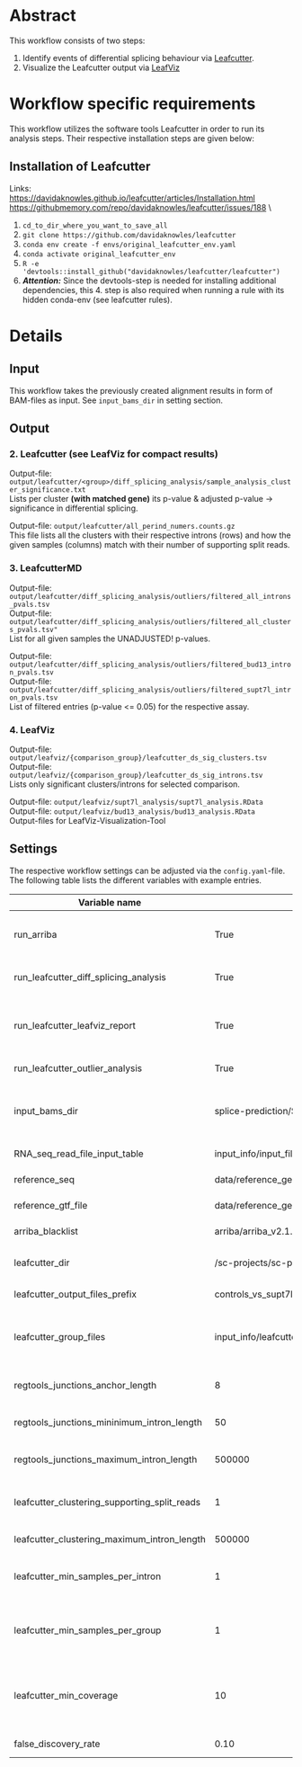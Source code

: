 # Abstract
This workflow consists of two steps:
1. Identify events of differential splicing behaviour via [Leafcutter](https://davidaknowles.github.io/leafcutter/).
2. Visualize the Leafcutter output via [LeafViz](https://davidaknowles.github.io/leafcutter/articles/Visualization.html)

# Workflow specific requirements
This workflow utilizes the software tools Leafcutter in order to run its analysis steps.
Their respective installation steps are given below:


## Installation of Leafcutter
Links:\
https://davidaknowles.github.io/leafcutter/articles/Installation.html \
https://githubmemory.com/repo/davidaknowles/leafcutter/issues/188 \
1. `cd_to_dir_where_you_want_to_save_all`
2. `git clone https://github.com/davidaknowles/leafcutter`
3. `conda env create -f envs/original_leafcutter_env.yaml`
4. `conda activate original_leafcutter_env`
5. `R -e 'devtools::install_github("davidaknowles/leafcutter/leafcutter")`
6. __*Attention:*__ Since the devtools-step is needed for installing additional dependencies, this 4. step is also required when running a rule with its hidden conda-env (see leafcutter rules).


# Details

## Input
This workflow takes the previously created alignment results in form of BAM-files as input.
See `input_bams_dir` in setting section.

## Output

### 2. Leafcutter (see LeafViz for compact results)
Output-file: `output/leafcutter/<group>/diff_splicing_analysis/sample_analysis_cluster_significance.txt`\
Lists per cluster **(with matched gene)** its p-value & adjusted p-value -> significance in differential splicing.

Output-file: `output/leafcutter/all_perind_numers.counts.gz`\
This file lists all the clusters with their respective introns (rows) and how the given samples (columns) match with their number of supporting split reads.


### 3. LeafcutterMD
Output-file: `output/leafcutter/diff_splicing_analysis/outliers/filtered_all_introns_pvals.tsv`\
Output-file: `output/leafcutter/diff_splicing_analysis/outliers/filtered_all_clusters_pvals.tsv"`\
List for all given samples the UNADJUSTED! p-values. 

Output-file: `output/leafcutter/diff_splicing_analysis/outliers/filtered_bud13_intron_pvals.tsv`\
Output-file: `output/leafcutter/diff_splicing_analysis/outliers/filtered_supt7l_intron_pvals.tsv`\
List of filtered entries (p-value <= 0.05) for the respective assay.


### 4. LeafViz 
Output-file: `output/leafviz/{comparison_group}/leafcutter_ds_sig_clusters.tsv`\
Output-file: `output/leafviz/{comparison_group}/leafcutter_ds_sig_introns.tsv`\
Lists only significant clusters/introns for selected comparison.

Output-file: `output/leafviz/supt7l_analysis/supt7l_analysis.RData`\
Output-file: `output/leafviz/bud13_analysis/bud13_analysis.RData`\
Output-files for LeafViz-Visualization-Tool



## Settings
The respective workflow settings can be adjusted via the `config.yaml`-file. 
The following table lists the different variables with example entries.

Variable name  | Example entrey | Explanation
-------------- | -------------- | ------------
run_arriba | True | Switch for Arriba: Detect gene fusions from chimeric STAR output
run_leafcutter_diff_splicing_analysis | True | Switch for Leafcutter differential splicing analysis
run_leafcutter_leafviz_report | True | Switch for visualization of Leafcutter output via Leafviz. __Attention:__ Leafcutter output must be existant!!!
run_leafcutter_outlier_analysis | True | Outlier detection via Leafcutter
input_bams_dir | splice-prediction/Snakemake_QC_and_Alignment/output/star/ | Input directory of bam- and bai-files. __Attention:__ BAM-files need to be indexed -> .bai
RNA_seq_read_file_input_table | input_info/input_files_all.tsv | TSV-file with info for all samples
reference_seq | data/reference_genome/hg19_analysis_set/hg19.p13.plusMT.no_alt_analysis_set.fa | FASTA-file of reference genome
reference_gtf_file | data/reference_genome/annotation_files/hg19.ncbiRefSeq.gtf | Annotation file for reference genome
arriba_blacklist | arriba/arriba_v2.1.0/database/blacklist_hg19_hs37d5_GRCh37_v2.1.0.tsv.gz | Black list of genomic areas to be ignored
leafcutter_dir | /sc-projects/sc-proj-btg/olik_splicing_project/leafcutter | Directory where Leafcutter package is saved
leafcutter_output_files_prefix | controls_vs_supt7l | Prefix for Leafcutter's output files
leafcutter_group_files | input_info/leafcutter_groups_controls_vs_supt7l.tsv | TSV-file which annotates the group associations for each sample (needed for Leafcutter)
regtools_junctions_anchor_length | 8 | Anchor length that is utilized to detect splice junctions with regtools
regtools_junctions_mininimum_intron_length | 50 | Minimum intron length for detection of splice junctions via Regtools
regtools_junctions_maximum_intron_length | 500000 | Maximum intron length for detection of splice junctions via Regtools
leafcutter_clustering_supporting_split_reads | 1 | Minimum number of splitted reads supporting a cluster (Leafcutter)
leafcutter_clustering_maximum_intron_length | 500000 | Maximum intron length (Leafcutter)
leafcutter_min_samples_per_intron | 1 | Minimum number of samples needed to support on intron (Leafcutter)
leafcutter_min_samples_per_group | 1 | Require this many samples in each group to have at least min_coverage reads (Leafcutter)
leafcutter_min_coverage | 10 | Require min_samples_per_group samples in each group to have at least this many reads [default 20] (Leafcutter)
false_discovery_rate | 0.10 | Filter-Setting for significant results
